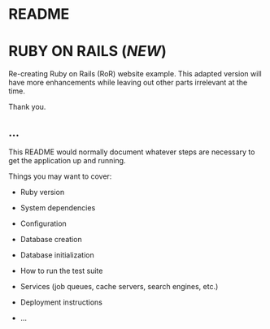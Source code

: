# README

# RUBY ON RAILS (*NEW*)

Re-creating Ruby on Rails (RoR) website example. This adapted version will have more enhancements while leaving out other parts irrelevant at the time.

Thank you.


## ...



This README would normally document whatever steps are necessary to get the
application up and running.

Things you may want to cover:

* Ruby version

* System dependencies

* Configuration

* Database creation

* Database initialization

* How to run the test suite

* Services (job queues, cache servers, search engines, etc.)

* Deployment instructions

* ...


